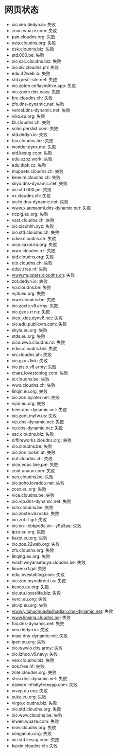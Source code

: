 # 网页状态
- xio.xeo.dedyn.io: 失败
- zoon.wuaze.com: 失败
- pan.cloudns.org: 失败
- svip.cloudns.org: 失败
- dsk.cloudns.biz: 失败
- std.000.pe: 失败
- xio.sac.cloudns.biz: 失败
- xio.siv.cloudns.ph: 失败
- edu.42web.io: 失败
- std.great-site.net: 失败
- xio.zoten.onflashdrive.app: 失败
- xio.zoxte.dns.navy: 失败
- bre.cloudns.ch: 失败
- zfo.dns-dynamic.net: 失败
- vercel.dns-dynamic.net: 失败
- viko.eu.org: 失败
- lzi.cloudns.ch: 失败
- soho.perslist.com: 失败
- std.dedyn.io: 失败
- tau.cloudns.biz: 失败
- wonder.dynx.me: 失败
- std.kesug.com: 失败
- edu.ezpz.work: 失败
- edu.tkpk.cc: 失败
- muppets.cloudns.ch: 失败
- kenelm.cloudns.ch: 失败
- skyo.dns-dynamic.net: 失败
- xio.std.000.pe: 失败
- vx.cloudns.ch: 失败
- xiolin.dns-dynamic.net: 失败
- www.xiaomaomi.dns-dynamic.net: 失败
- ricpig.eu.org: 失败
- vast.cloudns.ch: 失败
- xio.xiaohhh.xyz: 失败
- xio.std.cloudns.ch: 失败
- cdue.cloudns.ch: 失败
- xioo.kaxoi.eu.org: 失败
- wwo.cloudns.nz: 失败
- std.cloudns.org: 失败
- uto.cloudns.ch: 失败
- educ.free.nf: 失败
- www.muppets.cloudns.ch: 失败
- zot.dedyn.io: 失败
- vp.cloudns.be: 失败
- vipk.eu.org: 失败
- wwv.cloudns.be: 失败
- xio.zoxte.v6.army: 失败
- xio.gzos.rr.nu: 失败
- xioo.jxios.dynv6.net: 失败
- xio.edu.publicvm.com: 失败
- skyle.eu.org: 失败
- stds.eu.org: 失败
- xioo.wwo.cloudns.nz: 失败
- educ.cloudns.biz: 失败
- siv.cloudns.ph: 失败
- xio.gzos.link: 失败
- xio.jxsio.v6.army: 失败
- chatz.lovestoblog.com: 失败
- si.cloudns.be: 失败
- wwo.cloudns.ch: 失败
- linqin.eu.org: 失败
- xio.zon.byinter.net: 失败
- vipn.eu.org: 失败
- beer.dns-dynamic.net: 失败
- xio.zoot.myfw.us: 失败
- vip.dns-dynamic.net: 失败
- vp.dns-dynamic.net: 失败
- sac.cloudns.biz: 失败
- diffireworks.cloudns.org: 失败
- clo.cloudns.be: 失败
- xio.zon.lookin.at: 失败
- duf.cloudns.ch: 失败
- xioo.educ.line.pm: 失败
- zoot.unaux.com: 失败
- sen.cloudns.be: 失败
- xio.soho.lovedub.net: 失败
- zosx.eu.org: 失败
- vice.cloudns.be: 失败
- xio.vip.dns-dynamic.net: 失败
- sch.cloudns.be: 失败
- xio.zoxte.v6.rocks: 失败
- xio.zot.rf.gd: 失败
- xio.xn--ebbpo8a.xn--y9a3aq: 失败
- ipzo.eu.org: 失败
- kaxoi.eu.org: 失败
- xio.zos.22web.org: 失败
- zfo.cloudns.org: 失败
- linqing.eu.org: 失败
- woshiwoyansebuya.cloudns.be: 失败
- linwen.rf.gd: 失败
- edu.lovestoblog.com: 失败
- xio.zon.myredirect.us: 失败
- kcoco.eu.org: 失败
- xio.stu.loveslife.biz: 失败
- vercl.eu.org: 失败
- skvip.eu.org: 失败
- www.yiluhuohuadaishadian.dns-dynamic.net: 失败
- www.liniang.cloudns.be: 失败
- fox.dns-dynamic.net: 失败
- xeo.dedyn.io: 失败
- miao.dns-dynamic.net: 失败
- ipen.eu.org: 失败
- xio.wwvio.dns.army: 失败
- xio.lzhoo.v6.navy: 失败
- ven.cloudns.biz: 失败
- zok.free.nf: 失败
- zote.cloudns.org: 失败
- shisi.dns-dynamic.net: 失败
- daiwen.infinityfreeapp.com: 失败
- wvvp.eu.org: 失败
- suke.eu.org: 失败
- virgo.cloudns.biz: 失败
- xio.std.cloudns.org: 失败
- xio.wwv.cloudns.be: 失败
- inwen.wuaze.com: 失败
- mov.cloudns.org: 失败
- xongan.eu.org: 失败
- xio.std.kesug.com: 失败
- kaixin.cloudns.ch: 失败
